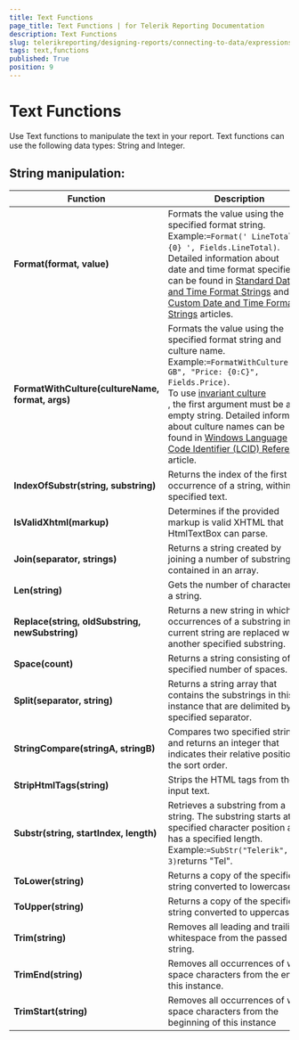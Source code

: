 ```yaml
---
title: Text Functions
page_title: Text Functions | for Telerik Reporting Documentation
description: Text Functions
slug: telerikreporting/designing-reports/connecting-to-data/expressions/expressions-reference/functions/text-functions
tags: text,functions
published: True
position: 9
---
```


# Text Functions



Use Text functions to manipulate the text in your report. Text functions can use the following data types: String and Integer.

## String manipulation:

| Function | Description |
| ------ | ------ |
| __Format(format, value)__ |Formats the value using the specified format string. Example:`=Format(' LineTotal: {0} ', Fields.LineTotal)`. Detailed information about<br/>              date and time format specifiers can be found in  [Standard Date and Time Format Strings](https://docs.microsoft.com/en-us/dotnet/standard/base-types/standard-date-and-time-format-strings) and  [Custom Date and Time Format Strings](https://docs.microsoft.com/en-us/dotnet/standard/base-types/custom-date-and-time-format-strings) articles.|
| __FormatWithCulture(cultureName, format, args)__ |Formats the value using the specified format string and culture name. Example:`=FormatWithCulture("en-GB", "Price: {0:C}", Fields.Price)`.<br/>              To use  [                  invariant culture<br/>                ](                  https://docs.microsoft.com/en-us/dotnet/api/system.globalization.cultureinfo.invariantculture?view=netframework-4.7.2#System_Globalization_CultureInfo_InvariantCulture<br/>                ) , the first argument must be an empty string. Detailed information about culture names can be found in  [Windows Language Code Identifier (LCID) Reference](https://msdn.microsoft.com/en-us/library/cc233982.aspx) article.|
| __IndexOfSubstr(string, substring)__ |Returns the index of the first occurrence of a string, within the specified text.|
| __IsValidXhtml(markup)__ |Determines if the provided markup is valid XHTML that HtmlTextBox can parse.|
| __Join(separator, strings)__ |Returns a string created by joining a number of substrings contained in an array.|
| __Len(string)__ |Gets the number of characters in a string.|
| __Replace(string, oldSubstring, newSubstring)__ |Returns a new string in which all occurrences of a substring in the current string are replaced with another specified substring.|
| __Space(count)__ |Returns a string consisting of the specified number of spaces.|
| __Split(separator, string)__ |Returns a string array that contains the substrings in this instance that are delimited by the specified separator.|
| __StringCompare(stringA, stringB)__ |Compares two specified strings and returns an integer that indicates their relative position in the sort order.|
| __StripHtmlTags(string)__ |Strips the HTML tags from the input text.|
| __Substr(string, startIndex, length)__ |Retrieves a substring from a string. The substring starts at a specified character position and has a specified length. Example:`=SubStr("Telerik", 0, 3)`returns "Tel".|
| __ToLower(string)__ |Returns a copy of the specified string converted to lowercase.|
| __ToUpper(string)__ |Returns a copy of the specified string converted to uppercase.|
| __Trim(string)__ |Removes all leading and trailing whitespace from the passed in string.|
| __TrimEnd(string)__ |Removes all occurrences of white space characters from the end of this instance.|
| __TrimStart(string)__ |Removes all occurrences of white space characters from the beginning of this instance|


